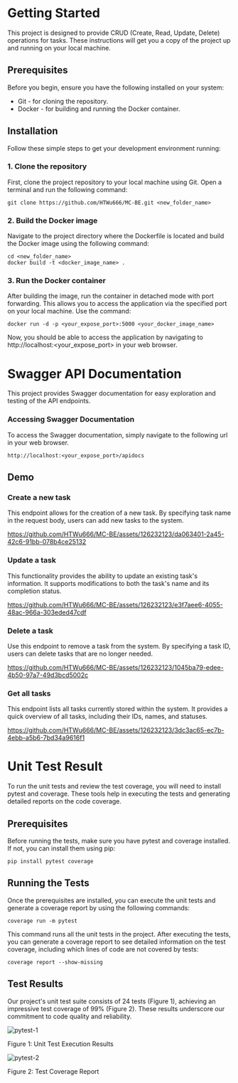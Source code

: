 # Getting Started

This project is designed to provide CRUD (Create, Read, Update, Delete) operations for tasks.
These instructions will get you a copy of the project up and running on your local machine.

## Prerequisites

Before you begin, ensure you have the following installed on your system:

- Git - for cloning the repository.
- Docker - for building and running the Docker container.

## Installation

Follow these simple steps to get your development environment running:

### 1. Clone the repository

First, clone the project repository to your local machine using Git. Open a terminal and run the following command:

```
git clone https://github.com/HTWu666/MC-BE.git <new_folder_name>
```

### 2. Build the Docker image

Navigate to the project directory where the Dockerfile is located and build the Docker image using the following command:

```
cd <new_folder_name>
docker build -t <docker_image_name> .
```

### 3. Run the Docker container

After building the image, run the container in detached mode with port forwarding. This allows you to access the application via the specified port on your local machine. Use the command:

```
docker run -d -p <your_expose_port>:5000 <your_docker_image_name>
```

Now, you should be able to access the application by navigating to http://localhost:<your_expose_port> in your web browser.

# Swagger API Documentation

This project provides Swagger documentation for easy exploration and testing of the API endpoints.

### Accessing Swagger Documentation

To access the Swagger documentation, simply navigate to the following url in your web browser.

```
http://localhost:<your_expose_port>/apidocs
```

## Demo

### Create a new task

This endpoint allows for the creation of a new task. By specifying task name in the request body, users can add new tasks to the system.

https://github.com/HTWu666/MC-BE/assets/126232123/da063401-2a45-42c6-91bb-078b4ce25132

### Update a task

This functionality provides the ability to update an existing task's information. It supports modifications to both the task's name and its completion status.

https://github.com/HTWu666/MC-BE/assets/126232123/e3f7aee6-4055-48ac-966a-303eded47cdf

### Delete a task

Use this endpoint to remove a task from the system. By specifying a task ID, users can delete tasks that are no longer needed.

https://github.com/HTWu666/MC-BE/assets/126232123/1045ba79-edee-4b50-97a7-49d3bcd5002c

### Get all tasks

This endpoint lists all tasks currently stored within the system. It provides a quick overview of all tasks, including their IDs, names, and statuses.

https://github.com/HTWu666/MC-BE/assets/126232123/3dc3ac65-ec7b-4ebb-a5b6-7bd34a9616f1

# Unit Test Result

To run the unit tests and review the test coverage, you will need to install pytest and coverage. These tools help in executing the tests and generating detailed reports on the code coverage.

## Prerequisites

Before running the tests, make sure you have pytest and coverage installed. If not, you can install them using pip:

```
pip install pytest coverage
```

## Running the Tests

Once the prerequisites are installed, you can execute the unit tests and generate a coverage report by using the following commands:

```
coverage run -m pytest
```

This command runs all the unit tests in the project. After executing the tests, you can generate a coverage report to see detailed information on the test coverage, including which lines of code are not covered by tests:

```
coverage report --show-missing
```

## Test Results

Our project's unit test suite consists of 24 tests (Figure 1), achieving an impressive test coverage of 99% (Figure 2). These results underscore our commitment to code quality and reliability.

![pytest-1](https://github.com/HTWu666/MC-BE/assets/126232123/6158f84a-0647-47fe-9646-a692bce84a05)

Figure 1: Unit Test Execution Results

![pytest-2](https://github.com/HTWu666/MC-BE/assets/126232123/8de8fb52-5ec0-4650-957b-3b324f47f600)

Figure 2: Test Coverage Report
